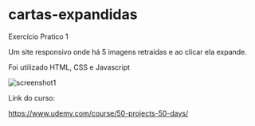 # cartas-expandidas
Exercício Pratico 1

Um site responsivo onde há 5 imagens retraidas e ao clicar ela expande.

Foi utilizado HTML, CSS e Javascript

![screenshot1](https://user-images.githubusercontent.com/94796956/181599896-52471440-4d77-4a65-8448-6c80d7e3feea.jpg)

Link do curso:

https://www.udemy.com/course/50-projects-50-days/
